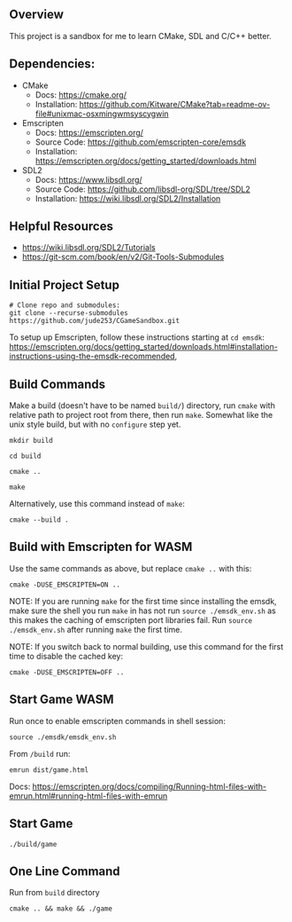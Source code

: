 ## Overview
This project is a sandbox for me to learn CMake, SDL and C/C++ better.

## Dependencies:
- CMake
  - Docs: https://cmake.org/
  - Installation: https://github.com/Kitware/CMake?tab=readme-ov-file#unixmac-osxmingwmsyscygwin
- Emscripten
  - Docs: https://emscripten.org/
  - Source Code: https://github.com/emscripten-core/emsdk
  - Installation: https://emscripten.org/docs/getting_started/downloads.html
- SDL2
  - Docs: https://www.libsdl.org/
  - Source Code: https://github.com/libsdl-org/SDL/tree/SDL2
  - Installation: https://wiki.libsdl.org/SDL2/Installation


## Helpful Resources
- https://wiki.libsdl.org/SDL2/Tutorials
- https://git-scm.com/book/en/v2/Git-Tools-Submodules

## Initial Project Setup

```
# Clone repo and submodules:
git clone --recurse-submodules https://github.com/jude253/CGameSandbox.git
```

To setup up Emscripten, follow these instructions starting at `cd emsdk`: https://emscripten.org/docs/getting_started/downloads.html#installation-instructions-using-the-emsdk-recommended,


## Build Commands

Make a build (doesn't have to be named `build/`) directory, run `cmake` with relative path to project root from there, then run `make`.  Somewhat like the unix style build, but with no `configure` step yet.

```
mkdir build

cd build

cmake ..

make

```

Alternatively, use this command instead of `make`:
```
cmake --build .
```

## Build with Emscripten for WASM

Use the same commands as above, but replace `cmake ..` with this:

```
cmake -DUSE_EMSCRIPTEN=ON ..
```

NOTE: If you are running `make` for the first time since installing
the emsdk, make sure the shell you run `make` in has not run 
`source ./emsdk_env.sh` as this makes the caching of emscripten port
libraries fail.  Run `source ./emsdk_env.sh` after running `make` the
first time.

NOTE: If you switch back to normal building, use this command for the 
first time to disable the cached key:

```
cmake -DUSE_EMSCRIPTEN=OFF ..
```

## Start Game WASM

Run once to enable emscripten commands in shell session:

```
source ./emsdk/emsdk_env.sh
```

From `/build` run:

```
emrun dist/game.html
```

Docs: https://emscripten.org/docs/compiling/Running-html-files-with-emrun.html#running-html-files-with-emrun


## Start Game

```
./build/game
```

## One Line Command

Run from `build` directory
```
cmake .. && make && ./game
```